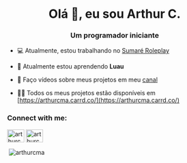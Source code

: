 <h1 align="center">Olá 👋, eu sou Arthur C.</h1>
<h3 align="center">Um programador iniciante</h3>

- 💻 Atualmente, estou trabalhando no [Sumaré Roleplay](https://sumarerp.vercel.app/)

- 🌱 Atualmente estou aprendendo **Luau**

- 🤝 Faço vídeos sobre meus projetos em meu [canal](https://www.youtube.com/channel/UC0BuvEqhII1reLpPtzjqueQ)

- 👨‍💻 Todos os meus projetos estão disponíveis em [https://arthurcma.carrd.co/](https://arthurcma.carrd.co/)

<h3 align="left">Connect with me:</h3>
<p align="left">
<a href="https://dev.to/arthurcma" target="blank"><img align="center" src="https://raw.githubusercontent.com/rahuldkjain/github-profile-readme-generator/master/src/images/icons/Social/devto.svg" alt="arthurcma" height="30" width="40" /></a>
<a href="https://www.youtube.com/c/arthurcma" target="blank"><img align="center" src="https://raw.githubusercontent.com/rahuldkjain/github-profile-readme-generator/master/src/images/icons/Social/youtube.svg" alt="arthurcma" height="30" width="40" /></a>
</p>

<p>&nbsp;<img align="center" src="https://github-readme-stats.vercel.app/api?username=arthurcma&show_icons=true&theme=dark&title_color=75dddd&text_color=ffffff&bg_color=242424&hide_border=true&locale=pt-br" alt="arthurcma" /></p>
